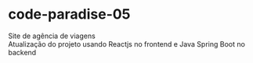 # code-paradise-05
Site de agência de viagens
<br>
Atualização do projeto usando Reactjs no frontend e Java Spring Boot no backend
